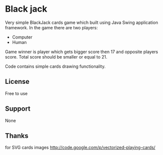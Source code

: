 Black jack
==========

Very simple BlackJack cards game which built using Java Swing application framework.
In the game there are two players:
- Computer
- Human

Game winner is player which gets bigger score then 17 and opposite players score. 
Total score should be smaller or equal to 21.

Code contains simple cards drawing functionality.

License
------

Free to use 

Support
------

None

Thanks 
------

for SVG cards images http://code.google.com/p/vectorized-playing-cards/

